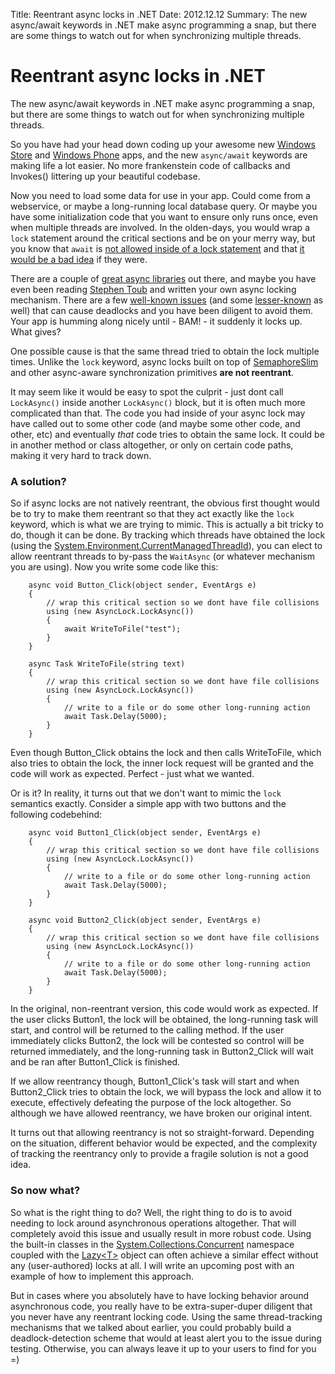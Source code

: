 Title: Reentrant async locks in .NET
Date: 2012.12.12
Summary: The new async/await keywords in .NET make async programming a snap, but there are some things to watch out for when synchronizing multiple threads.

<!-- Main hero unit for a primary marketing message or call to action -->
<div class="hero-unit">
<h1>Reentrant async locks in .NET</h1>
<p>The new async/await keywords in .NET make async programming a snap, but there are some things to watch out for when synchronizing multiple threads.</p>
<!--<p><a class="btn btn-primary btn-large">Learn more &raquo;</a></p>-->
</div>

So you have had your head down coding up your awesome new [Windows Store][WindowsStore] and [Windows Phone][WindowsPhone] apps, and the new <code>async/await</code> keywords are making life a lot easier. No more frankenstein code of callbacks and Invokes() littering up your beautiful codebase.

Now you need to load some data for use in your app. Could come from a webservice, or maybe a long-running local database query. Or maybe you have some initialization code that you want to ensure only runs once, even when multiple threads are involved. In the olden-days, you would wrap a <code>lock</code> statement around the critical sections and be on your merry way, but you know that <code>await</code> is [not allowed inside of a lock statement][MsdnAwait] and that [it would be a bad idea][Lippert] if they were.

There are a couple of [great async libraries][Nito] out there, and maybe you have even been reading [Stephen Toub][Toub] and written your own async locking mechanism. There are a few [well-known issues][Deadlock] (and some [lesser-known][Deadlock2] as well) that can cause deadlocks and you have been diligent to avoid them. Your app is humming along nicely until - BAM! - it suddenly it locks up. What gives?

One possible cause is that the same thread tried to obtain the lock multiple times. Unlike the <code>lock</code> keyword, async locks built on top of [SemaphoreSlim][] and other async-aware synchronization primitives **are not reentrant**.

It may seem like it would be easy to spot the culprit - just dont call <code>LockAsync()</code> inside another <code>LockAsync()</code> block, but it is often much more complicated than that. The code you had inside of your async lock may have called out to some other code (and maybe some other code, and other, etc) and eventually *that* code tries to obtain the same lock. It could be in another method or class altogether, or only on certain code paths, making it very hard to track down.

### A solution?

So if async locks are not natively reentrant, the obvious first thought would be to try to make them reentrant so that they act exactly like the <code>lock</code> keyword, which is what we are trying to mimic. This is actually a bit tricky to do, though it can be done. By tracking which threads have obtained the lock (using the [System.Environment.CurrentManagedThreadId][CurrentManagedThreadId]), you can elect to allow reentrant threads to by-pass the <code>WaitAsync</code> (or whatever mechanism you are using). Now you write some code like this:

        async void Button_Click(object sender, EventArgs e)
        {
            // wrap this critical section so we dont have file collisions
            using (new AsyncLock.LockAsync())
            {
                await WriteToFile("test");
            }
        }

        async Task WriteToFile(string text)
        {
            // wrap this critical section so we dont have file collisions
            using (new AsyncLock.LockAsync())
            {
                // write to a file or do some other long-running action
                await Task.Delay(5000);
            }
        }

Even though Button\_Click obtains the lock and then calls WriteToFile, which also tries to obtain the lock, the inner lock request will be granted and the code will work as expected. Perfect - just what we wanted.

Or is it? In reality, it turns out that we don't want to mimic the <code>lock</code> semantics exactly. Consider a simple app with two buttons and the following codebehind:

        async void Button1_Click(object sender, EventArgs e)
        {
            // wrap this critical section so we dont have file collisions
            using (new AsyncLock.LockAsync())
            {
                // write to a file or do some other long-running action
                await Task.Delay(5000);
            }
        }

        async void Button2_Click(object sender, EventArgs e)
        {
            // wrap this critical section so we dont have file collisions
            using (new AsyncLock.LockAsync())
            {
                // write to a file or do some other long-running action
                await Task.Delay(5000);
            }
        }

In the original, non-reentrant version, this code would work as expected. If the user clicks Button1, the lock will be obtained, the long-running task will start, and control will be returned to the calling method. If the user immediately clicks Button2, the lock will be contested so control will be returned immediately, and the long-running task in Button2\_Click will wait and be ran after Button1_Click is finished.

If we allow reentrancy though, Button1\_Click's task will start and when Button2\_Click tries to obtain the lock, we will bypass the lock and allow it to execute, effectively defeating the purpose of the lock altogether. So although we have allowed reentrancy, we have broken our original intent.

It turns out that allowing reentrancy is not so straight-forward. Depending on the situation, different behavior would be expected, and the complexity of tracking the reentrancy only to provide a fragile solution is not a good idea.

### So now what?

So what is the right thing to do? Well, the right thing to do is to avoid needing to lock around asynchronous operations altogether. That will completely avoid this issue and usually result in more robust code. Using the built-in classes in the [System.Collections.Concurrent][Concurrent] namespace coupled with the [Lazy&lt;T&gt;][Lazy] object can often achieve a similar effect without any (user-authored) locks at all. I will write an upcoming post with an example of how to implement this approach.

But in cases where you absolutely have to have locking behavior around asynchronous code, you really have to be extra-super-duper diligent that you never have any reentrant locking code. Using the same thread-tracking mechanisms that we talked about earlier, you could probably build a deadlock-detection scheme that would at least alert you to the issue during testing. Otherwise, you can always leave it up to your users to find for you =)


[WindowsStore]: http://www.windowsstore.com/
[WindowsPhone]: https://dev.windowsphone.com/
[MsdnAwait]: http://msdn.microsoft.com/en-us/library/vstudio/hh156528.aspx
[Lippert]: http://stackoverflow.com/a/7612714/373799
[Nito]: http://nitoasync.codeplex.com/
[Toub]: http://blogs.msdn.com/b/pfxteam/archive/2012/02/12/10266988.aspx
[Deadlock]: http://blogs.msdn.com/b/pfxteam/archive/2011/01/13/10115163.aspx
[Deadlock2]: http://nitoprograms.blogspot.com/2012/12/dont-block-in-asynchronous-code.html
[SemaphoreSlim]: http://msdn.microsoft.com/en-us/library/system.threading.semaphoreslim.aspx
[CurrentManagedThreadId]: http://msdn.microsoft.com/en-us/library/system.environment.currentmanagedthreadid.aspx
[Concurrent]: http://msdn.microsoft.com/en-us/library/system.collections.concurrent.aspx
[Lazy]: http://msdn.microsoft.com/en-us/library/dd642331.aspx